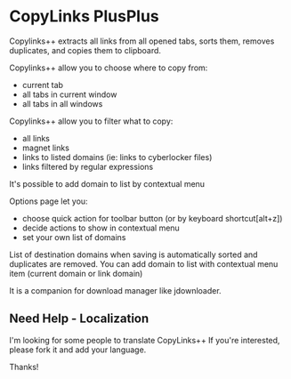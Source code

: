 # CopyLinks PlusPlus

Copylinks++ extracts all links from all opened tabs, sorts them, removes duplicates, and copies them to clipboard.

Copylinks++ allow you to choose where to copy from:
- current tab
- all tabs in current window
- all tabs in all windows

Copylinks++ allow you to filter what to copy:
- all links
- magnet links
- links to listed domains (ie: links to cyberlocker files)
- links filtered by regular expressions

It's possible to add domain to list by contextual menu

Options page let you:
- choose quick action for toolbar button (or by keyboard shortcut[alt+z])
- decide actions to show in contextual menu
- set your own list of domains

List of destination domains when saving is automatically sorted and duplicates are removed.
You can add domain to list with contextual menu item (current domain or link domain)

It is a companion for download manager like jdownloader.

## Need Help - Localization

I'm looking for some people to translate CopyLinks++
If you're interested, please fork it and add your language.

Thanks!
